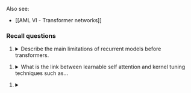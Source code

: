 Also see:
- [[AML VI - Transformer networks]]
### Recall questions 

1. <details markdown=1><summary markdown="span">  Describe the main limitations of recurrent models before transformers.</summary>
    
    \
    Linear time dependency
    No parallelizability
    
   
</details>

1. <details markdown=1><summary markdown="span">  What is the link between learnable self attention and kernel tuning techniques such as...</summary>
    
    \
   
</details>

1. <details markdown=1><summary markdown="span">  </summary>
    
    \
   
</details>